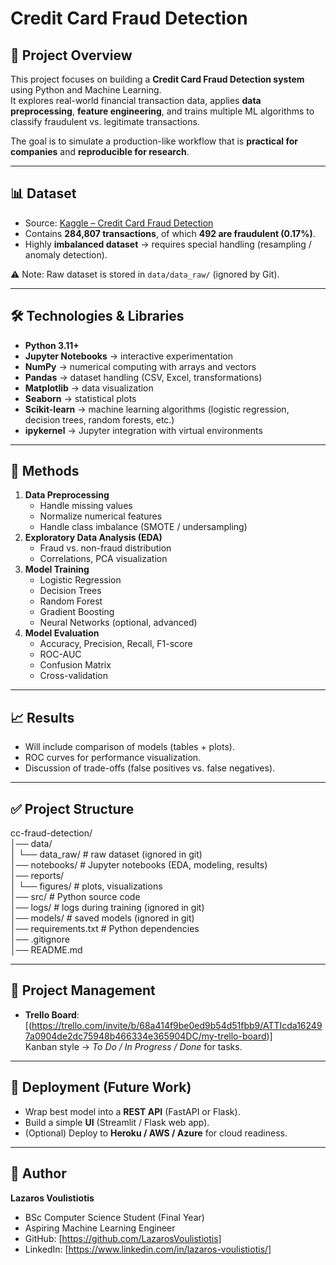 # Credit Card Fraud Detection

## 📌 Project Overview
This project focuses on building a **Credit Card Fraud Detection system** using Python and Machine Learning.  
It explores real-world financial transaction data, applies **data preprocessing**, **feature engineering**, and trains multiple ML algorithms to classify fraudulent vs. legitimate transactions.  

The goal is to simulate a production-like workflow that is **practical for companies** and **reproducible for research**.

---

## 📊 Dataset
- Source: [Kaggle – Credit Card Fraud Detection](https://www.kaggle.com/mlg-ulb/creditcardfraud)  
- Contains **284,807 transactions**, of which **492 are fraudulent (0.17%)**.  
- Highly **imbalanced dataset** → requires special handling (resampling / anomaly detection).

⚠️ Note: Raw dataset is stored in `data/data_raw/` (ignored by Git).

---

## 🛠️ Technologies & Libraries
- **Python 3.11+**
- **Jupyter Notebooks** → interactive experimentation
- **NumPy** → numerical computing with arrays and vectors
- **Pandas** → dataset handling (CSV, Excel, transformations)
- **Matplotlib** → data visualization
- **Seaborn** → statistical plots
- **Scikit-learn** → machine learning algorithms (logistic regression, decision trees, random forests, etc.)
- **ipykernel** → Jupyter integration with virtual environments

---

## 🔬 Methods
1. **Data Preprocessing**
   - Handle missing values
   - Normalize numerical features
   - Handle class imbalance (SMOTE / undersampling)
2. **Exploratory Data Analysis (EDA)**
   - Fraud vs. non-fraud distribution
   - Correlations, PCA visualization
3. **Model Training**
   - Logistic Regression
   - Decision Trees
   - Random Forest
   - Gradient Boosting
   - Neural Networks (optional, advanced)
4. **Model Evaluation**
   - Accuracy, Precision, Recall, F1-score
   - ROC-AUC
   - Confusion Matrix
   - Cross-validation

---

## 📈 Results
- Will include comparison of models (tables + plots).
- ROC curves for performance visualization.
- Discussion of trade-offs (false positives vs. false negatives).

---

## ✅ Project Structure
cc-fraud-detection/ <br>
│── data/ <br>
│ └── data_raw/ # raw dataset (ignored in git) <br>
│── notebooks/ # Jupyter notebooks (EDA, modeling, results) <br>
│── reports/ <br>
│ └── figures/ # plots, visualizations <br>
│── src/ # Python source code <br>
│── logs/ # logs during training (ignored in git) <br>
│── models/ # saved models (ignored in git) <br>
│── requirements.txt # Python dependencies <br>
│── .gitignore <br>
│── README.md <br>


---

## 📌 Project Management
- **Trello Board**: [(https://trello.com/invite/b/68a414f9be0ed9b54d51fbb9/ATTIcda162497a0904de2dc75948b466334e365904DC/my-trello-board)]  
  Kanban style → *To Do / In Progress / Done* for tasks.

---

## 🚀 Deployment (Future Work)
- Wrap best model into a **REST API** (FastAPI or Flask).  
- Build a simple **UI** (Streamlit / Flask web app).  
- (Optional) Deploy to **Heroku / AWS / Azure** for cloud readiness.

---

## 👤 Author
**Lazaros Voulistiotis**  
- BSc Computer Science Student (Final Year)  
- Aspiring Machine Learning Engineer  
- GitHub: [https://github.com/LazarosVoulistiotis]  
- LinkedIn: [https://www.linkedin.com/in/lazaros-voulistiotis/]  
